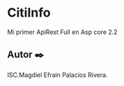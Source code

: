 # CitiInfo
Mi primer ApiRest Full en Asp core 2.2



## Autor ✒️

ISC.Magdiel Efrain Palacios Rivera.
